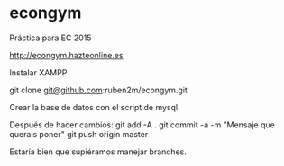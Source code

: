 # econgym
Práctica para EC 2015

http://econgym.hazteonline.es

Instalar XAMPP

git clone git@github.com:ruben2m/econgym.git

Crear la base de datos con el script de mysql

Después de hacer cambios:
git add -A .
git commit -a -m "Mensaje que querais poner"
git push origin master

Estaría bien que supiéramos manejar branches.
